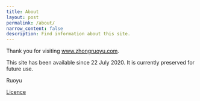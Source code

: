 ```yaml
---
title: About
layout: post
permalink: /about/
narrow_content: false
description: Find information about this site.
---
```


Thank you for visiting www.zhongruoyu.com.

This site has been available since 22 July 2020. It is currently preserved for future use.

<!-- Please stay tuned for future updates at [www.ruoyu.xyz](https://www.ruoyu.xyz). -->

<p class="author">
  Ruoyu <!-- <br>
  <a class="forward" href="https://www.ruoyu.xyz/about/">About me</a> -->
</p>

<a class="forward" href="/licence/">Licence</a>
